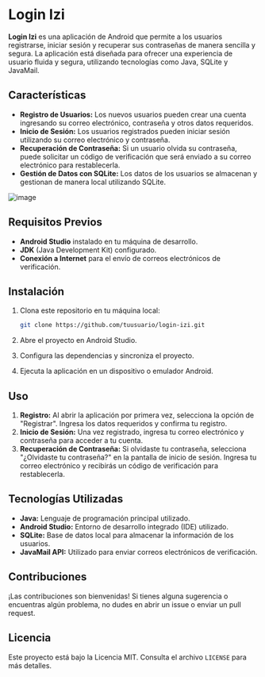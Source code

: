 # Login Izi

**Login Izi** es una aplicación de Android que permite a los usuarios registrarse, iniciar sesión y recuperar sus contraseñas de manera sencilla y segura. 
La aplicación está diseñada para ofrecer una experiencia de usuario fluida y segura, utilizando tecnologías como Java, SQLite y JavaMail.

## Características

- **Registro de Usuarios:** Los nuevos usuarios pueden crear una cuenta ingresando su correo electrónico, contraseña y otros datos requeridos.
- **Inicio de Sesión:** Los usuarios registrados pueden iniciar sesión utilizando su correo electrónico y contraseña.
- **Recuperación de Contraseña:** Si un usuario olvida su contraseña, puede solicitar un código de verificación que será enviado a su correo electrónico para restablecerla.
- **Gestión de Datos con SQLite:** Los datos de los usuarios se almacenan y gestionan de manera local utilizando SQLite.

![image](https://github.com/user-attachments/assets/4eb9a465-4e9c-4676-bab1-2ee7e19225da)


## Requisitos Previos

- **Android Studio** instalado en tu máquina de desarrollo.
- **JDK** (Java Development Kit) configurado.
- **Conexión a Internet** para el envío de correos electrónicos de verificación.

## Instalación

1. Clona este repositorio en tu máquina local:

   ```bash
   git clone https://github.com/tuusuario/login-izi.git
   ```

2. Abre el proyecto en Android Studio.
3. Configura las dependencias y sincroniza el proyecto.
4. Ejecuta la aplicación en un dispositivo o emulador Android.

## Uso

1. **Registro:** Al abrir la aplicación por primera vez, selecciona la opción de "Registrar". Ingresa los datos requeridos y confirma tu registro.
2. **Inicio de Sesión:** Una vez registrado, ingresa tu correo electrónico y contraseña para acceder a tu cuenta.
3. **Recuperación de Contraseña:** Si olvidaste tu contraseña, selecciona "¿Olvidaste tu contraseña?" en la pantalla de inicio de sesión. Ingresa tu correo electrónico y recibirás un código de verificación para restablecerla.

## Tecnologías Utilizadas

- **Java:** Lenguaje de programación principal utilizado.
- **Android Studio:** Entorno de desarrollo integrado (IDE) utilizado.
- **SQLite:** Base de datos local para almacenar la información de los usuarios.
- **JavaMail API:** Utilizado para enviar correos electrónicos de verificación.

## Contribuciones

¡Las contribuciones son bienvenidas! Si tienes alguna sugerencia o encuentras algún problema, no dudes en abrir un issue o enviar un pull request.

## Licencia

Este proyecto está bajo la Licencia MIT. Consulta el archivo `LICENSE` para más detalles.
